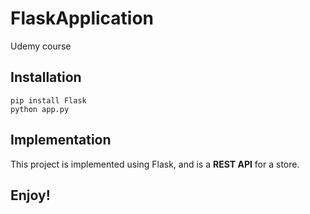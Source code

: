 # FlaskApplication
Udemy course

## Installation

```
pip install Flask
python app.py
```
## Implementation

This project is implemented using Flask, and is a **REST API** for a store.

## Enjoy!
